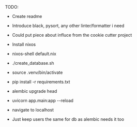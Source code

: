 TODO:
- Create readme
- Introduce black, pysort, any other linter/formatter i need
- Could put piece about influce from the cookie cutter project

- Install nixos
- nixos-shell default.nix
- ./create_database.sh
- source .venv/bin/activate
- pip install -r requirements.txt
- alembic upgrade head
- uvicorn app.main:app --reload
- navigate to localhost
- Just keep users the same for db as alembic needs it too